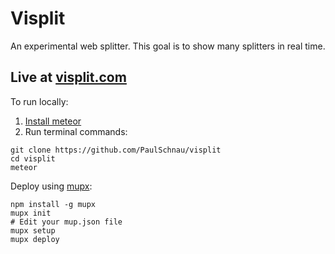 # Visplit
An experimental web splitter. This goal is to show many splitters in real time. 
## Live at [visplit.com](http://visplit.com)

To run locally:


1. [Install meteor](https://www.meteor.com/install)
2. Run terminal commands:
```
git clone https://github.com/PaulSchnau/visplit
cd visplit
meteor
```


Deploy using [mupx](https://github.com/arunoda/meteor-up/tree/mupx):
```
npm install -g mupx
mupx init
# Edit your mup.json file
mupx setup
mupx deploy
```
